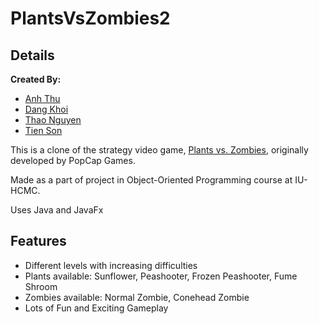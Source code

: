 # PlantsVsZombies2
## Details
**Created By:**
- [Anh Thu](https://github.com/panadolextra91)
- [Dang Khoi](https://github.com/dangkhoi3107)
- [Thao Nguyen](https://github.com/StephanieHwang421)
- [Tien Son](https://github.com/Lynxions)

This is a clone of the strategy video game, [Plants vs. Zombies](https://en.wikipedia.org/wiki/Plants_vs._Zombies), originally developed by PopCap Games.

Made as a part of project in Object-Oriented Programming course at IU-HCMC.

Uses Java and JavaFx

## Features
- Different levels with increasing difficulties
- Plants available: Sunflower, Peashooter, Frozen Peashooter, Fume Shroom
- Zombies available: Normal Zombie, Conehead Zombie
- Lots of Fun and Exciting Gameplay
